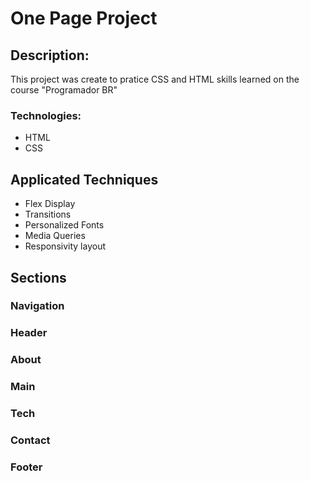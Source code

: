 # One Page Project

## Description:

<p>This project was create to pratice CSS and HTML skills learned on the course "Programador BR"</p>

### Technologies:

+ HTML
+ CSS

## Applicated Techniques

+ Flex Display
+ Transitions
+ Personalized Fonts
+ Media Queries
+ Responsivity layout 

## Sections

### Navigation

### Header

### About

### Main

### Tech

### Contact

### Footer